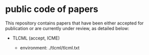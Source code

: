 # public code of papers

This repository contains papers that have been either accepted for publication or are currently under review, as detailed below:

- TLCML (accept, ICME)

   - environment: ./tlcml/tlcml.txt
